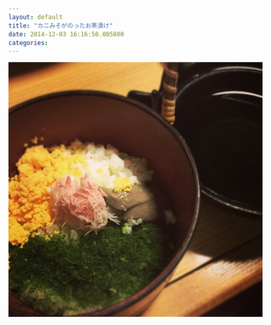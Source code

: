 ```yaml
---
layout: default
title: "カニみそがのったお茶漬け"
date: 2014-12-03 16:16:50.005800
categories: 
---
```


![](/assets/images/201411/10693739_1487820284831267_468243762_n.jpg)


